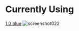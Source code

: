 # Currently Using

[1.0 blue](https://player.s-ul.eu/Aqw0nKnP)
![screenshot022](https://user-images.githubusercontent.com/112648803/230090971-6f4967ea-1035-4a06-a213-45a8b6e9b928.jpg)
